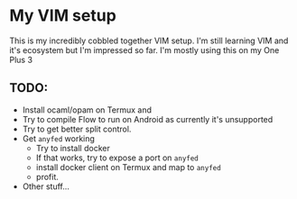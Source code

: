 # My VIM setup

This is my incredibly cobbled together VIM setup. I'm still learning VIM and it's ecosystem but I'm impressed so far. I'm mostly using this on my One Plus 3

## TODO:

* Install ocaml/opam on Termux and
* Try to compile Flow to run on Android as currently it's unsupported
* Try to get better split control.
* Get `anyfed` working
  * Try to install docker
  * If that works, try to expose a port on `anyfed`
  * install docker client on Termux and map to `anyfed`
  * profit.
* Other stuff... 